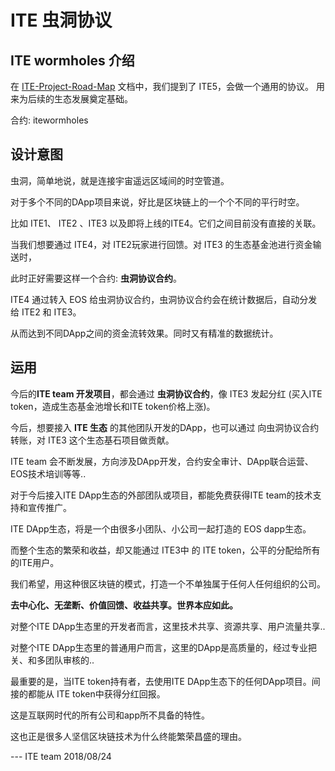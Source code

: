 # ITE  虫洞协议

## ITE wormholes 介绍

在 [ITE-Project-Road-Map](https://github.com/ITE-Organization/ITE-Project-Road-Map) 文档中，我们提到了 ITE5，会做一个通用的协议。 用来为后续的生态发展奠定基础。

合约: itewormholes

## 设计意图

虫洞，简单地说，就是连接宇宙遥远区域间的时空管道。

对于多个不同的DApp项目来说，好比是区块链上的一个个不同的平行时空。

比如 ITE1、 ITE2 、ITE3 以及即将上线的ITE4。它们之间目前没有直接的关联。

当我们想要通过 ITE4，对 ITE2玩家进行回馈。对 ITE3 的生态基金池进行资金输送时，

此时正好需要这样一个合约: **虫洞协议合约**。

ITE4 通过转入 EOS 给虫洞协议合约，虫洞协议合约会在统计数据后，自动分发给 ITE2 和 ITE3。

从而达到不同DApp之间的资金流转效果。同时又有精准的数据统计。

## 运用

今后的**ITE team 开发项目**，都会通过 **虫洞协议合约**，像 ITE3 发起分红 (买入ITE token，造成生态基金池增长和ITE token价格上涨)。

今后，想要接入 **ITE 生态** 的其他团队开发的DApp，也可以通过 向虫洞协议合约转账，对 ITE3 这个生态基石项目做贡献。

ITE team 会不断发展，方向涉及DApp开发，合约安全审计、DApp联合运营、EOS技术培训等等.. 

对于今后接入ITE DApp生态的外部团队或项目，都能免费获得ITE team的技术支持和宣传推广。

ITE DApp生态，将是一个由很多小团队、小公司一起打造的 EOS dapp生态。

而整个生态的繁荣和收益，却又能通过 ITE3中 的 ITE token，公平的分配给所有的ITE用户。 

我们希望，用这种很区块链的模式，打造一个不单独属于任何人任何组织的公司。

**去中心化、无垄断、价值回馈、收益共享。世界本应如此。**

对整个ITE DApp生态里的开发者而言，这里技术共享、资源共享、用户流量共享..

对整个ITE DApp生态里的普通用户而言，这里的DApp是高质量的，经过专业把关、和多团队审核的.. 

最重要的是，当ITE token持有者，去使用ITE DApp生态下的任何DApp项目。间接的都能从 ITE token中获得分红回报。 

这是互联网时代的所有公司和app所不具备的特性。

这也正是很多人坚信区块链技术为什么终能繁荣昌盛的理由。



--- ITE team 2018/08/24  



